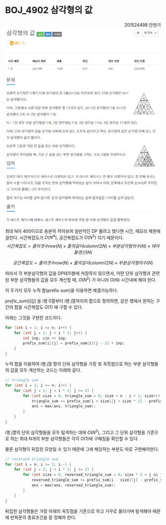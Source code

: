 # BOJ_4902 삼각형의 값

<div style="text-align: right"> 201524498 안현기 </div>

<img src="https://github.com/PNU-PULSE/2021-Fall/blob/main/Prefix_Sum/BOJ_4902/1.png"/>

최대 N이 400이므로 충분히 작아보여 일반적인 DP 풀려고 했다면 시간, 메모리 제한에 걸린다. 시간복잡도가 $O(N^4),$ 공간복잡도가 $O(N^3)$ 이기 때문이다.
$$
시간복잡도 = 줄의 갯수row(N) \times 줄의 길이column(2N) \times 부분삼각형의수(N) \times 테이블갱신(N)
$$

$$
공간복잡도 = 줄의 갯수row(N) \times 줄의 길이column(2N) \times 부분삼각형의수(N)
$$

따라서 각 부분삼각형의 값을 DP테이블에 저장하지 않으면서,  어떤 단위 삼각형과 관련된 부분 삼각형들의 값을 모두 계산할 때, $O(N^2)$ 가 아니라 $O(N)$ 시간내에 해야 한다.

이 두가지 모두 누적 합(prefix sum)을 이용하면 해결가능하다.

$prefix\_sum[i][j]$ 을 i행 0열부터 i행 j열까지의 합으로 정의하면, 같은 행에서 원하는 구간의 합을 시간복잡도 $O(1)$ 에 구할 수 있다.

아래는 그것을 구현한 코드이다.

```C++
for (int i = 1; i <= n; i++) {
    for (int j = 1; j < i * 2; j++) {
        int inp; cin >> inp;
        prefix_sum[i][j] = prefix_sum[i][j - 1] + inp;
    }
}
```



누적 합을 이용하여 i행 j열 항의 단위 삼각형을 가장 윗 꼭짓점으로 하는 부분 삼각형들의 값을 모두 계산하는 코드는 아래와 같다.

```C++
// triangle sum
for (int i = 1; i <= n; i++) {
    for (int j = 1; j < i * 2; j += 2) {
        for (int size = 0, triangle_sum = 0; size < n - i + 1; size++) {
            triangle_sum += prefix_sum[i + size][j + size * 2] - prefix_sum[i + size][j - 1];
            ans = max(ans, triangle_sum);
        }
    }
}
```

i행 j열의 단위 삼각형들을 모두 탐색하는 데에 $O(N^2),$ 그리고 그 단위 삼각형을 기준으로 하는 최대 N개의 부분 삼각형들은 각각 $O(1)$에 구해짐을 확인할 수 있다.



물론 삼각형이 뒤집힌 모양일 수 있기 때문에 그에 해당하는 부분도 따로 구현해야한다.

```C++
// reversed triangle sum
for (int i = n; i >= 1; i--) {
    for (int j = 2; j < i * 2; j += 2) {
        for (int size = 0, reversed_triangle_sum = 0; size * 2 < j && j < (i - size) * 2; size++) {
            reversed_triangle_sum += prefix_sum[i - size][j] - prefix_sum[i - size][j - size * 2 - 1];
            ans = max(ans, reversed_triangle_sum);
        }
    }
}
```

뒤집힌 삼각형들은 가장 아래의 꼭짓점을 기준으로 하고 거꾸로 올라가며 탐색해야 때문에 반복문의 종료조건을 잘 정해야 한다.